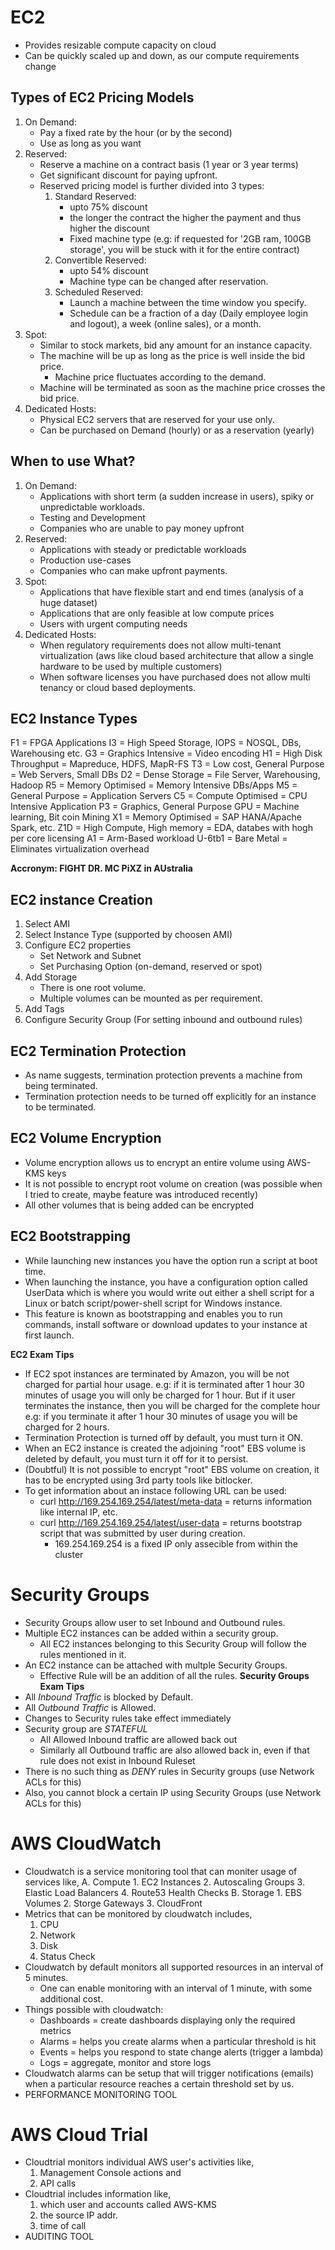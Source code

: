 # EC2
- Provides resizable compute capacity on cloud
- Can be quickly scaled up and down, as our compute requirements change
## Types of EC2 Pricing Models
1. On Demand:
	- Pay a fixed rate by the hour (or by the second)
	- Use as long as you want
2. Reserved:
	- Reserve a machine on a contract basis (1 year or 3 year terms)
	- Get significant discount for paying upfront.
	- Reserved pricing model is further divided into 3 types:
		1. Standard Reserved:
			- upto 75% discount
			- the longer the contract the higher the payment and thus higher the discount
			- Fixed machine type (e.g: if requested for '2GB ram, 100GB storage', you will be stuck with it for the entire contract)
		2. Convertible Reserved:
			- upto 54% discount
			- Machine type can be changed after reservation.
		3. Scheduled Reserved:
			- Launch a machine between the time window you specify.
			- Schedule can be a fraction of a day (Daily employee login and logout), a week (online sales), or a month.			
3. Spot:
	- Similar to stock markets, bid any amount for an instance capacity.
	- The machine will be up as long as the price is well inside the bid price.
		- Machine price fluctuates according to the demand.
	- Machine will be terminated as soon as the machine price crosses the bid price.
4. Dedicated Hosts:
	- Physical EC2 servers that are reserved for your use only.
	- Can be purchased on Demand (hourly) or as a reservation (yearly)
## When to use What?
1. On Demand:
	- Applications with short term (a sudden increase in users), spiky or unpredictable workloads.
	- Testing and Development
	- Companies who are unable to pay money upfront
2. Reserved:
	- Applications with steady or predictable workloads
	- Production use-cases
	- Companies who can make upfront payments.
3. Spot:
	- Applications that have flexible start and end times (analysis of a huge dataset)
	- Applications that are only feasible at low compute prices
	- Users with urgent computing needs
4. Dedicated Hosts:
	- When regulatory requirements does not allow multi-tenant virtualization (aws like cloud based architecture that allow a single hardware to be used by multiple customers)
	- When software licenses you have purchased does not allow multi tenancy or cloud based deployments.

## EC2 Instance Types
F1 = FPGA Applications
I3 = High Speed Storage, IOPS = NOSQL, DBs, Warehousing etc.
G3 = Graphics Intensive = Video encoding
H1 = High Disk Throughput = Mapreduce, HDFS, MapR-FS
T3 = Low cost, General Purpose = Web Servers, Small DBs
D2 = Dense Storage = File Server, Warehousing, Hadoop
R5 = Memory Optimised = Memory Intensive DBs/Apps
M5 = General Purpose = Application Servers
C5 = Compute Optimised = CPU Intensive Application
P3 = Graphics, General Purpose GPU = Machine learning, Bit coin Mining
X1 = Memory Optimised = SAP HANA/Apache Spark, etc.
Z1D = High Compute, High memory = EDA, databes with hogh per core licensing
A1 = Arm-Based workload
U-6tb1 = Bare Metal = Eliminates virtualization overhead

**Accronym: FIGHT DR. MC PiXZ in AUstralia**

## EC2 instance Creation
1. Select AMI
2. Select Instance Type (supported by choosen AMI)
3. Configure EC2 properties
	- Set Network and Subnet
	- Set Purchasing Option (on-demand, reserved or spot)
4. Add Storage
	- There is one root volume.
	- Multiple volumes can be mounted as per requirement.
5. Add Tags
6. Configure Security Group (For setting inbound and outbound rules) 

## EC2 Termination Protection
- As name suggests, termination protection prevents a machine from being terminated.
- Termination protection needs to be turned off explicitly for an instance to be terminated.

## EC2 Volume Encryption
- Volume encryption allows us to encrypt an entire volume using AWS-KMS keys
- It is not possible to encrypt root volume on creation (was possible when I tried to create, maybe feature was introduced recently)
- All other volumes that is being added can be encrypted

## EC2 Bootstrapping
- While launching new instances you have the option run a script at boot time.  
- When launching the instance, you have a configuration option called UserData which is where you would write out either a shell script for a Linux or batch script/power-shell script for Windows instance.
- This feature is known as bootstrapping and enables you to run commands, install software or download updates to your instance at first launch.

**EC2 Exam Tips**
- If EC2 spot instances are terminated by Amazon, you will be not charged for partial hour usage.
	e.g: if it is terminated after 1 hour 30 minutes of usage you will only be charged for 1 hour.
But if it user terminates the instance, then you will be charged for the complete hour
	e.g: if you terminate it after 1 hour 30 minutes of usage you will be charged for 2 hours.
- Termination Protection is turned off by default, you must turn it ON.
- When an EC2 instance is created the adjoining "root" EBS volume is deleted by default, you must turn it off for it to persist.
- (Doubtful) It is not possible to encrypt "root" EBS volume on creation, it has to be encrypted using 3rd party tools like bitlocker.
- To get information about an instace following URL can be used:
	- curl http://169.254.169.254/latest/meta-data = returns information like internal IP, etc.
	- curl http://169.254.169.254/latest/user-data = returns bootstrap script that was submitted by user during creation.
		- 169.254.169.254 is a fixed IP only assecible from within the cluster

# Security Groups
- Security Groups allow user to set Inbound and Outbound rules.
- Multiple EC2 instances can be added within a security group. 
	- All EC2 instances belonging to this Security Group will follow the rules mentioned in it.
- An EC2 instance can be attached with multple Security Groups.
	- Effective Rule will be an addition of all the rules.
**Security Groups Exam Tips**
- All *Inbound Traffic* is blocked by Default.
- All *Outbound Traffic* is Allowed.
- Changes to Security rules take effect immediately
- Security group are *STATEFUL*
	- All Allowed Inbound traffic are allowed back out
	- Similarly all Outbound traffic are also allowed back in, even if that rule does not exist in Inbound Ruleset
- There is no such thing as *DENY* rules in Security groups (use Network ACLs for this)
- Also, you cannot block a certain IP using Security Groups (use Network ACLs for this)

# AWS CloudWatch
- Cloudwatch is a service monitoring tool that can moniter usage of services like,
	A. Compute
		1. EC2 Instances
		2. Autoscaling Groups
		3. Elastic Load Balancers
		4. Route53 Health Checks
	B. Storage
		1. EBS Volumes
		2. Storge Gateways
		3. CloudFront
- Metrics that can be monitored by cloudwatch includes,
	1. CPU
	2. Network
	3. Disk
	4. Status Check
- Cloudwatch by default monitors all supported resources in an interval of 5 minutes.
	- One can enable monitoring with an interval of 1 minute, with some additional cost.
- Things possible with cloudwatch:
	- Dashboards = create dashboards displaying only the required metrics
	- Alarms = helps you create alarms when a particular threshold is hit
	- Events = helps you respond to state change alerts (trigger a lambda)
	- Logs = aggregate, monitor and store logs
- Cloudwatch alarms can be setup that will trigger notifications (emails) when a particular resource reaches a certain threshold set by us.
- PERFORMANCE MONITORING TOOL


# AWS Cloud Trial
- Cloudtrial monitors individual AWS user's activities like,
	1. Management Console actions and
	2. API calls
- Cloudtrial includes information like,
	1. which user and accounts called AWS-KMS
	2. the source IP addr.
	3. time of call 
- AUDITING TOOL